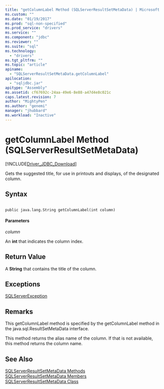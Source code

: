 ```yaml
---
title: "getColumnLabel Method (SQLServerResultSetMetaData) | Microsoft Docs"
ms.custom: ""
ms.date: "01/19/2017"
ms.prod: "sql-non-specified"
ms.prod_service: "drivers"
ms.service: ""
ms.component: "jdbc"
ms.reviewer: ""
ms.suite: "sql"
ms.technology: 
  - "drivers"
ms.tgt_pltfrm: ""
ms.topic: "article"
apiname: 
  - "SQLServerResultSetMetaData.getColumnLabel"
apilocation: 
  - "sqljdbc.jar"
apitype: "Assembly"
ms.assetid: cf67692c-24aa-49e6-8e88-a47d4e8c021c
caps.latest.revision: 7
author: "MightyPen"
ms.author: "genemi"
manager: "jhubbard"
ms.workload: "Inactive"
---
```

# getColumnLabel Method (SQLServerResultSetMetaData)
[!INCLUDE[Driver_JDBC_Download](../../../includes/driver_jdbc_download.md)]

  Gets the suggested title, for use in printouts and displays, of the designated column.  
  
## Syntax  
  
```  
  
public java.lang.String getColumnLabel(int column)  
```  
  
#### Parameters  
 *column*  
  
 An **int** that indicates the column index.  
  
## Return Value  
 A **String** that contains the title of the column.  
  
## Exceptions  
 [SQLServerException](../../../connect/jdbc/reference/sqlserverexception-class.md)  
  
## Remarks  
 This getColumnLabel method is specified by the getColumnLabel method in the java.sql.ResultSetMetaData interface.  
  
 This method returns the alias name of the column. If that is not available, this method returns the column name.  
  
## See Also  
 [SQLServerResultSetMetaData Methods](../../../connect/jdbc/reference/sqlserverresultsetmetadata-methods.md)   
 [SQLServerResultSetMetaData Members](../../../connect/jdbc/reference/sqlserverresultsetmetadata-members.md)   
 [SQLServerResultSetMetaData Class](../../../connect/jdbc/reference/sqlserverresultsetmetadata-class.md)  
  
  
